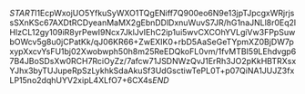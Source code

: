$START$l1EcpWxojUO5YfkuSyWXO1TQgENiff7Q900eo6N9e13jpTJpcgxWRjrjssSXnKSc67AXDtRCDyeanMaMX2gEbnDDlDxnuWuvS7JR/hG1naJNLl8r0Eq2lHlzCL12gy109iR8yrPewI9Ncx7JklJvIEhC2ip1ui5wvCXCOhYVLgiVw3FPpSuwbOWcv5g8u0jCPatKk/qJ06KR66+ZwEXIK0+rbD5AaSeGeTYpmXZ0BjDW7pxypXxcvYsFU1bj02Xwobwph50h8m25ReEDQkoFL0vm/1fvMTBI59LEhdvgp67B4JBoSDsXw0RCH7RciOyZz/7afcw71JSDNWzQvJ1ErRh3JO2pKkHBTRXsxYJhx3byTUJupeRpSzLykhkSdaAkuSf3UdGsctiwTePL0T+p07QiNA1JUJZ3fxLP15no2dqhUYV2xipL4XLfO7+6CX4s$END$